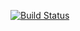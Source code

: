 [![Build Status](https://travis-ci.org/Meihualu/meiqianzheng-iOSApp.svg?branch=master)](https://travis-ci.org/Meihualu/meiqianzheng-iOSApp)
